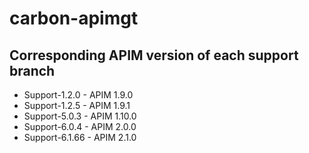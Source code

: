 # carbon-apimgt

## Corresponding APIM version of each support branch

- Support-1.2.0 - APIM 1.9.0
- Support-1.2.5 - APIM 1.9.1
- Support-5.0.3 - APIM 1.10.0
- Support-6.0.4 - APIM 2.0.0
- Support-6.1.66 - APIM 2.1.0
